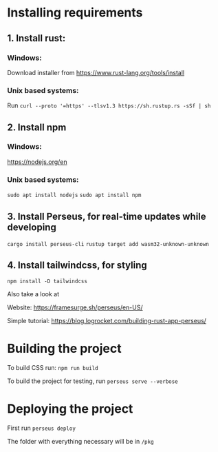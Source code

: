 # Installing requirements

## 1. Install rust:
### Windows: 

Download installer from https://www.rust-lang.org/tools/install

### Unix based systems:

Run `curl --proto '=https' --tlsv1.3 https://sh.rustup.rs -sSf | sh`

## 2. Install npm

### Windows: 

https://nodejs.org/en

### Unix based systems:

`sudo apt install nodejs`
`sudo apt install npm`

## 3. Install Perseus, for real-time updates while developing

`cargo install perseus-cli`
`rustup target add wasm32-unknown-unknown`

## 4. Install tailwindcss, for styling

`npm install -D tailwindcss`

Also take a look at 

Website:
https://framesurge.sh/perseus/en-US/

Simple tutorial:
https://blog.logrocket.com/building-rust-app-perseus/

# Building the project

To build CSS run:
`npm run build`

To build the project for testing, run
`perseus serve --verbose`

# Deploying the project

First run
`perseus deploy`

The folder with everything necessary will be in `/pkg`
